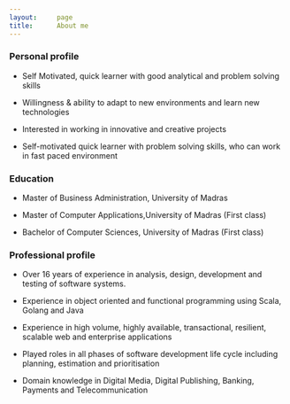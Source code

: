 ```yaml
---
layout:     page
title:      About me
---
```


### Personal profile
 - Self Motivated, quick learner with good analytical and problem solving skills

 - Willingness &amp; ability to adapt to new environments and learn new technologies

 - Interested in working in innovative and creative projects

 - Self-motivated quick learner with problem solving skills, who can work in fast paced environment



### Education
  - Master of Business Administration, University of Madras

  - Master of Computer Applications,University of Madras (First class)

  - Bachelor of Computer Sciences, University of Madras  (First class)

### Professional profile
  - Over 16 years of experience in analysis, design, development and testing of software systems.

  - Experience in object oriented and functional programming using Scala, Golang and Java

  - Experience in high volume, highly available, transactional, resilient, scalable web and enterprise applications

  - Played roles in all phases of software development life cycle including planning, estimation and prioritisation

  - Domain knowledge in Digital Media, Digital Publishing, Banking, Payments and Telecommunication
